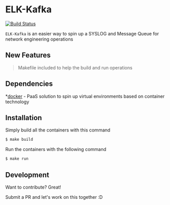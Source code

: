 # ELK-Kafka

[![Build Status](https://travis-ci.org/joemccann/dillinger.svg?branch=master)](https://travis-ci.org/joemccann/dillinger)

`ELK-Kafka` is an easier way to spin up a SYSLOG and Message Queue for network engineering operations

## New Features

> Makefile included to help the build and run operations

## Dependencies

*[docker](https://www.docker.com/) - PaaS solution to spin up virtual environments based on container technology

## Installation

Simply build all the containers with this command

```sh
$ make build
```

Run the containers with the following command

```sh
$ make run
```

## Development

Want to contribute? Great!

Submit a PR and let's work on this together :D

